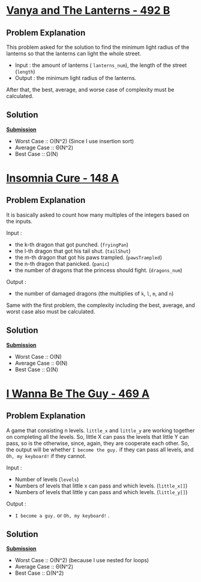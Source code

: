 # [Vanya and The Lanterns - 492 B](http://codeforces.com/problemset/problem/492/B)

## Problem Explanation

This problem asked for the solution to find the minimum light radius of the lanterns so that the lanterns can light the whole street. 

- Input    : the amount of lanterns ( `lanterns_num`), the length of the street (`length`)
- Output   : the minimum light radius of the lanterns. 

After that, the best, average, and worse case of complexity must be calculated. 

## Solution 

[**Submission**](http://codeforces.com/contest/492/submission/43117428)

- Worst Case 		:: O(N^2) (Since I use insertion sort)
- Average Case 	:: Θ(N^2)
- Best Case 		:: Ω(N)

# [Insomnia Cure - 148 A](http://codeforces.com/contest/148/problem/A)

## Problem Explanation

It is basically asked to count how many multiples of the integers based on the inputs.

Input 	: 
- the k-th dragon that got punched. (`fryingPan`)
- the l-th dragon that got his tail shut. (`tailShut`)
- the m-th dragon that got his paws trampled. (`pawsTrampled`)
- the n-th dragon that panicked. (`panic`)
- the number of dragons that the princess should fight. (`dragons_num`)

Output : 
- the number of damaged dragons (the multiplies of `k`, `l`, `m`, and `n`)

Same with the first problem, the complexity including the best, average, and worst case also must be calculated.

## Solution

[**Submission**](http://codeforces.com/contest/148/submission/43116253)

- Worst Case 		:: O(N) 
- Average Case 	:: Θ(N) 
- Best Case 		:: Ω(N)


# [I Wanna Be The Guy - 469 A](http://codeforces.com/contest/469/problem/A)

## Problem Explanation

A game that consisting n levels. `little_x` and `little_y` are working together on completing all the levels. So, little X can pass the levels that little Y can pass, so is the otherwise, since, again, they are cooperate each other. So, the output will be whether `I become the guy.` if they can pass all levels, and `Oh, my keyboard!` if they cannot. 

Input 	:
- Number of levels (`levels`)
- Numbers of levels that little x can pass and which levels. (`little_x[]`)
- Numbers of levels that little y can pass and which levels. (`little_y[]`)

Output 	:
- `I become a guy.` or `Oh, my keyboard!` . 

## Solution 

[**Submission**](http://codeforces.com/contest/469/submission/43115919)
- Worst Case 		:: O(N^2) (because I use nested for loops) 
- Average Case 	:: Θ(N^2) 
- Best Case 		:: Ω(N^2)



